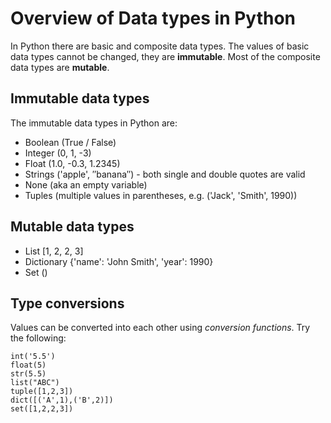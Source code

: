 
# Overview of Data types in Python

In Python there are basic and composite data types. The values of basic data types cannot be changed, they are **immutable**. Most of the composite data types are **mutable**.

## Immutable data types
The immutable data types in Python are:

* Boolean (True / False)
* Integer (0, 1, -3)
* Float (1.0, -0.3, 1.2345)
* Strings ('apple', ″banana″) - both single and double quotes are valid
* None (aka an empty variable)
* Tuples (multiple values in parentheses, e.g. ('Jack', 'Smith', 1990))

## Mutable data types

* List [1, 2, 2, 3]
* Dictionary {'name': 'John Smith', 'year': 1990}
* Set ()

## Type conversions

Values can be converted into each other using *conversion functions*. Try the following:

    int('5.5')
    float(5)
    str(5.5)
    list("ABC")
    tuple([1,2,3])
    dict([('A',1),('B',2)])
    set([1,2,2,3])
